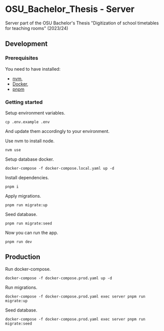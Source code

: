 # OSU_Bachelor_Thesis - Server

Server part of the OSU Bachelor's Thesis "Digitization of school timetables for teaching rooms" (2023/24)

## Development

### Prerequisites

You need to have installed:

-   [nvm](https://github.com/nvm-sh/nvm),
-   [Docker](https://www.docker.com/),
-   [pnpm](https://pnpm.io/)

### Getting started

Setup environment variables.

```
cp .env.example .env
```

And update them accordingly to your environment.

Use nvm to install node.

```
nvm use
```

Setup database docker.

```
docker-compose -f docker-compose.local.yaml up -d
```

Install dependencies.

```
pnpm i
```

Apply migrations.

```
pnpm run migrate:up
```

Seed database.

```
pnpm run migrate:seed
```

Now you can run the app.

```
pnpm run dev
```

## Production

Run docker-compose.

```
docker-compose -f docker-compose.prod.yaml up -d
```

Run migrations.

```
docker-compose -f docker-compose.prod.yaml exec server pnpm run migrate:up
```

Seed database.

```
docker-compose -f docker-compose.prod.yaml exec server pnpm run migrate:seed
```
